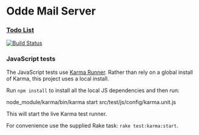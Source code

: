 # Odde Mail Server

### [Todo List][url1]

[![Build Status](https://buildhive.cloudbees.com/job/zhaozhiming/job/odde-mail-server/badge/icon)](https://buildhive.cloudbees.com/job/zhaozhiming/job/odde-mail-server/)

### JavaScript tests

The JavaScript tests use [Karma Runner][karma]. Rather than rely on a
global install of Karma, this project uses a local install.

Run `npm install` to install all the local JS dependencies and then
run:

  node_module/karma/bin/karma start src/test/js/config/karma.unit.js

This will start the live Karma test runner.

For convenience use the supplied Rake task: `rake test:karma:start`.


[url1]: https://github.com/zhaozhiming/odde-mail-server/blob/master/docs/todo.md
[karma]: http://karma-runner.github.com/
